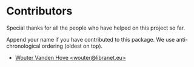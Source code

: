 # Contributors

Special thanks for all the people who have helped on this project so far.

Append your name if you have contributed to this package. We use anti-chronological ordering (oldest on top).

* [Wouter Vanden Hove \<wouter@libranet.eu\>](https://github.com/WouterVH)
